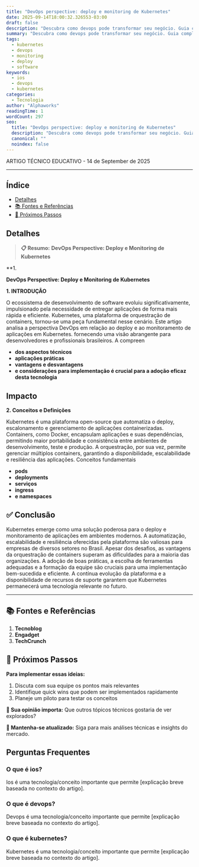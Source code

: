 ```yaml
---
title: "DevOps perspective: deploy e monitoring de Kubernetes"
date: 2025-09-14T18:00:32.326553-03:00
draft: false
description: "Descubra como devops pode transformar seu negócio. Guia completo com dicas práticas e exemplos reais. Leia mais sobre devops e suas aplicações práticas."
summary: "Descubra como devops pode transformar seu negócio. Guia completo com dicas práticas e exemplos reais. Leia mais sobre devops e suas aplicações práticas."
tags:
  - kubernetes
  - devops
  - monitoring
  - deploy
  - software
keywords:
  - ios
  - devops
  - kubernetes
categories:
  - Tecnologia
author: "Alphaworks"
readingTime: 1
wordCount: 297
seo:
  title: "DevOps perspective: deploy e monitoring de Kubernetes"
  description: "Descubra como devops pode transformar seu negócio. Guia completo com dicas práticas e exemplos reais. Leia mais sobre devops e suas aplicações práticas."
  canonical: ""
  noindex: false
---
```


ARTIGO TÉCNICO EDUCATIVO - 14 de September de 2025

---



## Índice

- [Detalhes](#detalhes)
- [📚 Fontes e Referências](#📚-fontes-e-referências)
- [🚀 Próximos Passos](#🚀-próximos-passos)

## Detalhes

> **📋 Resumo:** 
**DevOps Perspective: Deploy e Monitoring de Kubernetes**

**1.

**DevOps Perspective: Deploy e Monitoring de Kubernetes**

**1. INTRODUÇÃO**

O ecossistema de desenvolvimento de software evoluiu significativamente, impulsionado pela necessidade de entregar aplicações de forma mais rápida e eficiente. Kubernetes, uma plataforma de orquestração de containers, tornou-se uma peça fundamental nesse cenário. Este artigo analisa a perspectiva DevOps em relação ao deploy e ao monitoramento de aplicações em Kubernetes. fornecendo uma visão abrangente para desenvolvedores e profissionais brasileiros. A compreen

- **dos aspectos técnicos**
- **aplicações práticas**
- **vantagens e desvantagens**
- **e considerações para implementação é crucial para a adoção eficaz desta tecnologia**

 ## Impacto

**2. Conceitos e Definições**

Kubernetes é uma plataforma open-source que automatiza o deploy, escalonamento e gerenciamento de aplicações containerizadas. Containers, como Docker, encapsulam aplicações e suas dependências, permitindo maior portabilidade e consistência entre ambientes de desenvolvimento, teste e produção. A orquestração, por sua vez, permite gerenciar múltiplos containers, garantindo a disponibilidade, escalabilidade e resiliência das aplicações. Conceitos fundamentais 

- **pods**
- **deployments**
- **serviços**
- **ingress**
- **e namespaces**

 ## ✅ Conclusão

Kubernetes emerge como uma solução poderosa para o deploy e monitoramento de aplicações em ambientes modernos. A automatização, escalabilidade e resiliência oferecidas pela plataforma são valiosas para empresas de diversos setores no Brasil. Apesar dos desafios, as vantagens da orquestração de containers superam as dificuldades para a maioria das organizações. A adoção de boas práticas, a escolha de ferramentas adequadas e a formação da equipe são cruciais para uma implementação bem-sucedida e eficiente. A contínua evolução da plataforma e a disponibilidade de recursos de suporte garantem que Kubernetes permanecerá uma tecnologia relevante no futuro.

---

## 📚 Fontes e Referências

1. **Tecnoblog**
2. **Engadget**
3. **TechCrunch**

## 🚀 Próximos Passos

**Para implementar essas ideias:**
1. Discuta com sua equipe os pontos mais relevantes
2. Identifique quick wins que podem ser implementados rapidamente  
3. Planeje um piloto para testar os conceitos

**💭 Sua opinião importa:** Que outros tópicos técnicos gostaria de ver explorados?

**🔗 Mantenha-se atualizado:** Siga para mais análises técnicas e insights do mercado.


## Perguntas Frequentes

### O que é ios?

Ios é uma tecnologia/conceito importante que permite [explicação breve baseada no contexto do artigo].

### O que é devops?

Devops é uma tecnologia/conceito importante que permite [explicação breve baseada no contexto do artigo].

### O que é kubernetes?

Kubernetes é uma tecnologia/conceito importante que permite [explicação breve baseada no contexto do artigo].

